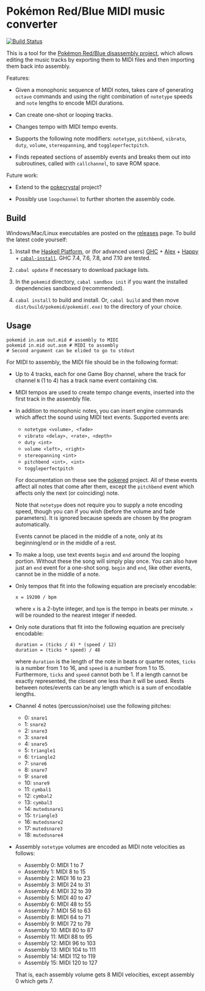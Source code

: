 # Pokémon Red/Blue MIDI music converter

[![Build Status](https://travis-ci.org/mtolly/pokemid.svg?branch=master)](https://travis-ci.org/mtolly/pokemid)

This is a tool for the [Pokémon Red/Blue disassembly project][pokered], which
allows editing the music tracks by exporting them to MIDI files and then
importing them back into assembly.

[pokered]: https://github.com/iimarckus/pokered

Features:

  * Given a monophonic sequence of MIDI notes, takes care of generating `octave`
    commands and using the right combination of `notetype` speeds and `note`
    lengths to encode MIDI durations.

  * Can create one-shot or looping tracks.

  * Changes tempo with MIDI tempo events.

  * Supports the following note modifiers: `notetype`, `pitchbend`, `vibrato`,
    `duty`, `volume`, `stereopanning`, and `toggleperfectpitch`.

  * Finds repeated sections of assembly events and breaks them out into
    subroutines, called with `callchannel`, to save ROM space.

Future work:

  * Extend to the [pokecrystal][] project?

[pokecrystal]: https://github.com/kanzure/pokecrystal

  * Possibly use `loopchannel` to further shorten the assembly code.

## Build

Windows/Mac/Linux executables are posted on the [releases] page. To build the
latest code yourself:

[releases]: https://github.com/mtolly/pokemid/releases

  1. Install the [Haskell Platform], or (for advanced users)
    [GHC] + [Alex] + [Happy] + [`cabal-install`][cabal].
    GHC 7.4, 7.6, 7.8, and 7.10 are tested.

[Haskell Platform]: https://www.haskell.org/platform/
[GHC]: https://www.haskell.org/ghc/
[Alex]: https://www.haskell.org/alex/
[Happy]: https://www.haskell.org/happy/
[cabal]: https://www.haskell.org/haskellwiki/Cabal-Install

  2. `cabal update` if necessary to download package lists.

  3. In the `pokemid` directory,
    `cabal sandbox init` if you want the installed dependencies sandboxed (recommended).

  4. `cabal install` to build and install.
    Or, `cabal build` and then move `dist/build/pokemid/pokemid(.exe)`
    to the directory of your choice.

## Usage

    pokemid in.asm out.mid # assembly to MIDI
    pokemid in.mid out.asm # MIDI to assembly
    # Second argument can be elided to go to stdout

For MIDI to assembly, the MIDI file should be in the following format:

  * Up to 4 tracks, each for one Game Boy channel, where the track for channel
    `N` (1 to 4) has a track name event containing `ChN`.

  * MIDI tempos are used to create tempo change events, inserted into the first
    track in the assembly file.

  * In addition to monophonic notes, you can insert engine commands which affect
    the sound using MIDI text events. Supported events are:

      * `notetype <volume>, <fade>`
      * `vibrato <delay>, <rate>, <depth>`
      * `duty <int>`
      * `volume <left>, <right>`
      * `stereopanning <int>`
      * `pitchbend <int>, <int>`
      * `toggleperfectpitch`

    For documentation on these see the [pokered] project.
    All of these events affect all notes that come after them, except the
    `pitchbend` event which affects only the next (or coinciding) note.

    Note that `notetype` does not require you to supply a note encoding
    speed, though you can if you wish (before the volume and fade
    parameters). It is ignored because speeds are chosen by the program
    automatically.

    Events cannot be placed in the middle of a note, only at its beginning/end
    or in the middle of a rest.

  * To make a loop, use text events `begin` and `end` around the looping
    portion. Without these the song will simply play once. You can also have
    just an `end` event for a one-shot song. `begin` and `end`, like other
    events, cannot be in the middle of a note.

  * Only tempos that fit into the following equation are precisely encodable:

        x = 19200 / bpm

    where `x` is a 2-byte integer, and `bpm` is the tempo in beats per minute.
    `x` will be rounded to the nearest integer if needed.

  * Only note durations that fit into the following equation are precisely
    encodable:

        duration = (ticks / 4) * (speed / 12)
        duration = (ticks * speed) / 48

    where `duration` is the length of the note in beats or quarter notes,
    `ticks` is a number from 1 to 16, and `speed` is a number from 1 to 15.
    Furthermore, `ticks` and `speed` cannot both be 1.
    If a length cannot be exactly represented, the closest one less than it will
    be used. Rests between notes/events can be any length which is a sum of
    encodable lengths.

  * Channel 4 notes (percussion/noise) use the following pitches:

    * 0: `snare1`
    * 1: `snare2`
    * 2: `snare3`
    * 3: `snare4`
    * 4: `snare5`
    * 5: `triangle1`
    * 6: `triangle2`
    * 7: `snare6`
    * 8: `snare7`
    * 9: `snare8`
    * 10: `snare9`
    * 11: `cymbal1`
    * 12: `cymbal2`
    * 13: `cymbal3`
    * 14: `mutedsnare1`
    * 15: `triangle3`
    * 16: `mutedsnare2`
    * 17: `mutedsnare3`
    * 18: `mutedsnare4`

  * Assembly `notetype` volumes are encoded as MIDI note velocities as follows:

    * Assembly 0: MIDI 1 to 7
    * Assembly 1: MIDI 8 to 15
    * Assembly 2: MIDI 16 to 23
    * Assembly 3: MIDI 24 to 31
    * Assembly 4: MIDI 32 to 39
    * Assembly 5: MIDI 40 to 47
    * Assembly 6: MIDI 48 to 55
    * Assembly 7: MIDI 56 to 63
    * Assembly 8: MIDI 64 to 71
    * Assembly 9: MIDI 72 to 79
    * Assembly 10: MIDI 80 to 87
    * Assembly 11: MIDI 88 to 95
    * Assembly 12: MIDI 96 to 103
    * Assembly 13: MIDI 104 to 111
    * Assembly 14: MIDI 112 to 119
    * Assembly 15: MIDI 120 to 127

    That is, each assembly volume gets 8 MIDI velocities, except assembly 0 which gets 7.
